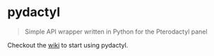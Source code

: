 # pydactyl
> Simple API wrapper written in Python for the Pterodactyl panel

Checkout the [wiki](https://github.com/meesvw/pydactyl/wiki) to start using pydactyl.
